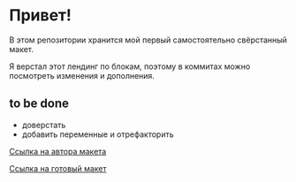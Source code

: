# Привет!

В этом репозитории хранится мой первый самостоятельно свёрстанный макет. 

Я верстал этот лендинг по блокам, поэтому в коммитах можно посмотреть изменения и дополнения.

## to be done
- доверстать 
- добавить переменные и отрефакторить 

[Ссылка на автора макета](https://frontend-skills.com/template/FQvOXqylrjWfP5vg7Fhl)

[Ссылка на готовый макет](https://latnikou.github.io/pet-dezign/)
